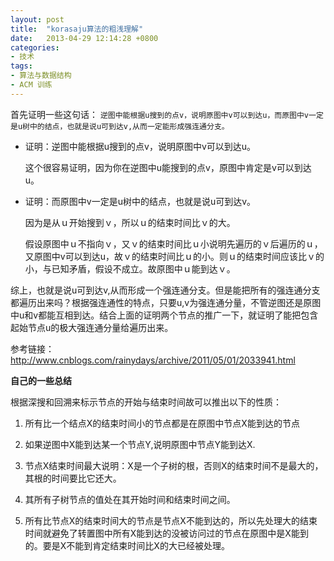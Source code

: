 ```yaml
---
layout: post
title:  "korasaju算法的粗浅理解"
date:   2013-04-29 12:14:28 +0800
categories: 
- 技术
tags:
- 算法与数据结构
- ACM 训练
---
```


首先证明一些这句话： `逆图中能根据u搜到的点v，说明原图中v可以到达u，而原图中v一定是u树中的结点，也就是说u可到达v,从而一定能形成强连通分支。`

- 证明：逆图中能根据u搜到的点v，说明原图中v可以到达u。

	这个很容易证明，因为你在逆图中u能搜到的点v，原图中肯定是v可以到达u。

- 证明：而原图中v一定是u树中的结点，也就是说u可到达v。

  因为是从ｕ开始搜到ｖ，所以ｕ的结束时间比ｖ的大。

  假设原图中ｕ不指向ｖ，又ｖ的结束时间比ｕ小说明先遍历的ｖ后遍历的ｕ，又原图中v可以到达u，故ｖ的结束时间比ｕ的小。则ｕ的结束时间应该比ｖ的小，与已知矛盾，假设不成立。故原图中ｕ能到达ｖ。

 
综上，也就是说u可到达v,从而形成一个强连通分支。但是能把所有的强连通分支都遍历出来吗？根据强连通性的特点，只要u,v为强连通分量，不管逆图还是原图中u和v都能互相到达。结合上面的证明两个节点的推广一下，就证明了能把包含起始节点u的极大强连通分量给遍历出来。


参考链接：http://www.cnblogs.com/rainydays/archive/2011/05/01/2033941.html


**自己的一些总结**


根据深搜和回溯来标示节点的开始与结束时间故可以推出以下的性质：


1. 所有比一个结点X的结束时间小的节点都是在原图中节点X能到达的节点


2. 如果逆图中X能到达某一个节点Y,说明原图中节点Y能到达X.


3. 节点X结束时间最大说明：X是一个子树的根，否则X的结束时间不是最大的，其根的时间要比它还大。


4. 其所有子树节点的值处在其开始时间和结束时间之间。


5. 所有比节点X的结束时间大的节点是节点X不能到达的，所以先处理大的结束时间就避免了转置图中所有X能到达的没被访问过的节点在原图中是X能到的。要是X不能到肯定结束时间比X的大已经被处理。
